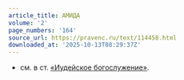 ```yaml
---
article_title: АМИДА
volume: '2'
page_numbers: '164'
source_url: https://pravenc.ru/text/114458.html
downloaded_at: '2025-10-13T08:29:37Z'
---
```


- см. в ст. [«Иудейское богослужение»](<https://pravenc.ru/text/ Иудейское богослужение .html>).

